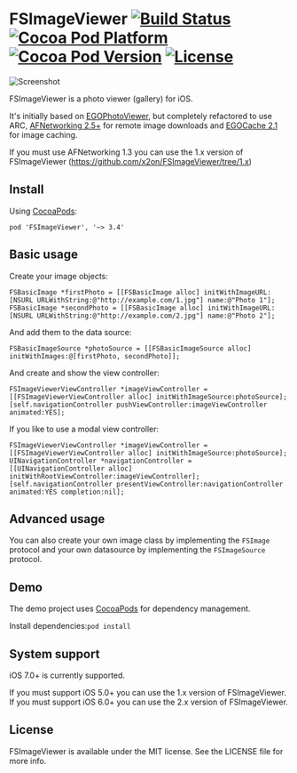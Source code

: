 # FSImageViewer [![Build Status](https://travis-ci.org/x2on/FSImageViewer.png)](https://travis-ci.org/x2on/FSImageViewer) [![Cocoa Pod Platform](https://img.shields.io/cocoapods/p/FSImageViewer.svg)](http://cocoadocs.org/docsets/FSImageViewer/) [![Cocoa Pod Version](https://img.shields.io/cocoapods/v/FSImageViewer.svg)](http://cocoadocs.org/docsets/FSImageViewer/) [![License](https://img.shields.io/cocoapods/l/FSImageViewer.svg)](http://opensource.org/licenses/MIT)

![Screenshot](https://raw.github.com/x2on/FSImageViewer/master/screen.png)

FSImageViewer is a photo viewer (gallery) for iOS.

It's initially based on [EGOPhotoViewer](https://raw.github.com/enormego/PhotoViewer), but completely refactored to use ARC, [AFNetworking 2.5+](https://github.com/AFNetworking/AFNetworking) for remote image downloads and [EGOCache 2.1](https://github.com/enormego/EGOCache) for image caching.

If you must use AFNetworking 1.3 you can use the 1.x version of FSImageViewer (https://github.com/x2on/FSImageViewer/tree/1.x)

## Install
Using [CocoaPods](http://cocoapods.org/):

`pod 'FSImageViewer', '~> 3.4'`

## Basic usage

Create your image objects: 

```objc
FSBasicImage *firstPhoto = [[FSBasicImage alloc] initWithImageURL:[NSURL URLWithString:@"http://example.com/1.jpg"] name:@"Photo 1"];
FSBasicImage *secondPhoto = [[FSBasicImage alloc] initWithImageURL:[NSURL URLWithString:@"http://example.com/2.jpg"] name:@"Photo 2"];
```

And add them to the data source:

```objc
FSBasicImageSource *photoSource = [[FSBasicImageSource alloc] initWithImages:@[firstPhoto, secondPhoto]];
```

And create and show the view controller:
```objc
FSImageViewerViewController *imageViewController = [[FSImageViewerViewController alloc] initWithImageSource:photoSource];
[self.navigationController pushViewController:imageViewController animated:YES];
```

If you like to use a modal view controller:
```objc
FSImageViewerViewController *imageViewController = [[FSImageViewerViewController alloc] initWithImageSource:photoSource];
UINavigationController *navigationController = [[UINavigationController alloc] initWithRootViewController:imageViewController];
[self.navigationController presentViewController:navigationController animated:YES completion:nil];
```

## Advanced usage

You can also create your own image class by implementing the `FSImage` protocol and your own datasource by implementing the `FSImageSource` protocol.

## Demo

The demo project uses [CocoaPods](http://cocoapods.org/) for dependency management.

Install dependencies:`pod install`

## System support
iOS 7.0+ is currently supported.

If you must support iOS 5.0+ you can use the 1.x version of FSImageViewer.
If you must support iOS 6.0+ you can use the 2.x version of FSImageViewer.

## License

FSImageViewer is available under the MIT license. See the LICENSE file for more info.

